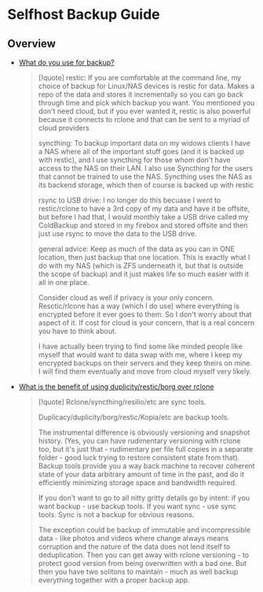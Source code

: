 # Selfhost Backup Guide

## Overview

- [What do you use for backup?](https://www.reddit.com/r/selfhosted/comments/l2kuzs/comment/gk7s8lg/)
  
   > 
   > \[!quote\]
   > restic:
   > If you are comfortable at the command line, my choice of backup for Linux/NAS devices is restic for data. Makes a repo of the data and stores it incrementally so you can go back through time and pick which backup you want. You mentioned you don't need cloud, but if you ever wanted it, restic is also powerful because it connects to rclone and that can be sent to a myriad of cloud providers
   > 
   > syncthing:
   > To backup important data on my widows clients I have a NAS where all of the important stuff goes (and it is backed up with restic), and I use syncthing for those whom don't have access to the NAS on their LAN. I also use Syncthing for the users that cannot be trained to use the NAS. Syncthing uses the NAS as its backend storage, which then of course is backed up with restic
   > 
   > rsync to USB drive:
   > I no longer do this becuase I went to restic/rclone to have a 3rd copy of my data and have it be offsite, but before I had that, I would monthly take a USB drive called my ColdBackup and stored in my firebox and stored offsite and then just use rsync to move the data to the USB drive.
   > 
   > general advice:
   > Keep as much of the data as you can in ONE location, then just backup that one location. This is exactly what I do with my NAS (which is ZFS underneath it, but that is outside the scope of backup) and it just makes life so much easier with it all in one place.
   > 
   > Consider cloud as well if privacy is your only concern. Resctic/rlcone has a way (which I do use) where everything is encrypted before it ever goes to them. So I don't worry about that aspect of it. If cost for cloud is your concern, that is a real concern you have to think about.
   > 
   > I have actually been trying to find some like minded people like myself that would want to data swap with me, where I keep my encrypted backups on their servers and they keep theirs on mine. I will find them eventually and move from cloud myself very likely.

- [What is the benefit of using duplicity/restic/borg over rclone](https://www.reddit.com/r/truenas/comments/tjtkd9/comment/i1mdt34/)
  
   > 
   > \[!quote\]
   > Rclone/syncthing/resilio/etc are sync tools.
   > 
   > Duplicacy/duplicity/borg/restic/Kopia/etc are backup tools.
   > 
   > The instrumental difference is obviously versioning and snapshot history. (Yes, you can have rudimentary versioning with rclone too, but it's just that - rudimentary per file full copies in a separate folder - good luck trying to restore consistent state from that). Backup tools provide you a way back machine to recover coherent state of your data arbitrary amount of time in the past, and do it efficiently minimizing storage space and bandwidth required.
   > 
   > If you don't want to go to all nitty gritty details go by intent: if you want backup - use backup tools. If you want sync - use sync tools. Sync is not a backup for obvious reasons.
   > 
   > The exception could be backup of immutable and incompressible data - like photos and videos where change always means corruption and the nature of the data does not lend itself to deduplication. Then you can get away with rclone versioning - to protect good version from being overwritten with a bad one. But then you have two solitons to maintain - much as well backup everything together with a proper backup app.

